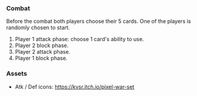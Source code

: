 ### Combat

Before the combat both players choose their 5 cards. One of the players is randomly chosen to start.

1. Player 1 attack phase: choose 1 card's ability to use.
2. Player 2 block phase.
3. Player 2 attack phase.
4. Player 1 block phase.

### Assets

- Atk / Def icons: https://kvsr.itch.io/pixel-war-set